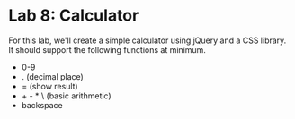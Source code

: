 
# Lab 8: Calculator


For this lab, we'll create a simple calculator using jQuery and a CSS library. It should support the following functions at minimum.

- 0-9
- . (decimal place)
- = (show result)
- \+ \- \* \\ (basic arithmetic)
- backspace


